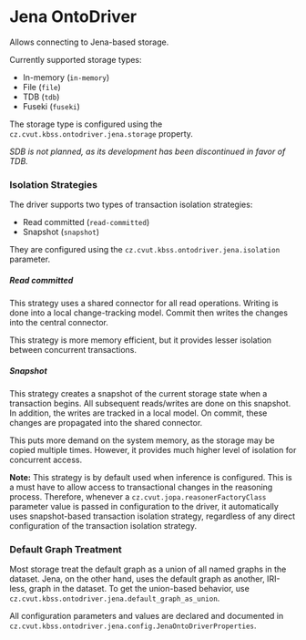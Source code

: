 # Jena OntoDriver

Allows connecting to Jena-based storage.

Currently supported storage types:

* In-memory (`in-memory`)
* File (`file`)
* TDB (`tdb`)
* Fuseki (`fuseki`)

The storage type is configured using the `cz.cvut.kbss.ontodriver.jena.storage` property.

_SDB is not planned, as its development has been discontinued in favor of TDB._

### Isolation Strategies

The driver supports two types of transaction isolation strategies:

* Read committed (`read-committed`)
* Snapshot (`snapshot`)

They are configured using the `cz.cvut.kbss.ontodriver.jena.isolation` parameter.

##### Read committed

This strategy uses a shared connector for all read operations. Writing is done into a local change-tracking model.
Commit then writes the changes into the central connector.

This strategy is more memory efficient, but it provides lesser isolation between concurrent transactions.

##### Snapshot

This strategy creates a snapshot of the current storage state when a transaction begins. All subsequent reads/writes are
done on this snapshot. In addition, the writes are tracked in a local model. On commit, these changes are propagated
into the shared connector.

This puts more demand on the system memory, as the storage may be copied multiple times. However, it provides much higher
level of isolation for concurrent access.

**Note:** This strategy is by default used when inference is configured. This is a must have to allow access to transactional
changes in the reasoning process. Therefore, whenever a `cz.cvut.jopa.reasonerFactoryClass` parameter value
is passed in configuration to the driver, it automatically uses snapshot-based transaction isolation strategy, regardless
of any direct configuration of the transaction isolation strategy.


### Default Graph Treatment

Most storage treat the default graph as a union of all named graphs in the dataset. Jena, on the other hand, uses
the default graph as another, IRI-less, graph in the dataset. To get the union-based behavior, use `cz.cvut.kbss.ontodriver.jena.default_graph_as_union`.

All configuration parameters and values are declared and documented in `cz.cvut.kbss.ontodriver.jena.config.JenaOntoDriverProperties`.
